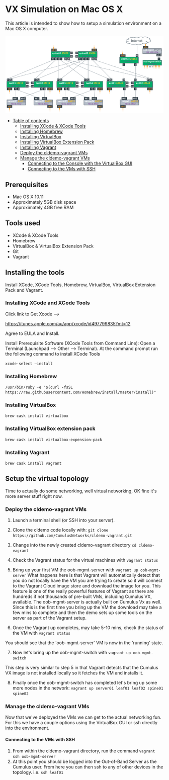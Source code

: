 # VX Simulation on Mac OS X

This article is intended to show how to setup a simulation environment on a Mac OS X computer.

![Reference Topology](../cldemo_topology.png)

- [Table of contents](#)
    - [Installing XCode & XCode Tools](#installing-xcode-and-xcode-tools)
    - [Installing Homebrew](#installing-homebrew)
	- [Installing VirtualBox](#installing-virtualbox)
	- [Installing VirtualBox Extension Pack](#installing-virtualbox-extension-pack)
	- [Installing Vagrant](#installing-vagrant)
	- [Deploy the cldemo-vagrant VMs](#deploy-the-cldemo-vagrant-vms)
	- [Manage the cldemo-vagrant VMs](#manage-the-cldemo-vagrant-vms)
		- [Connecting to the Console with the VirtualBox GUI](#connecting-to-the-console-with-the-virtualBox-gui)
		- [Connecting to the VMs with SSH](#connecting-to-the-vms-with-ssh)

## Prerequisites

 - Mac OS X 10.11
 - Approximately 5GB disk space
 - Approximately 4GB free RAM

## Tools used

- XCode & XCode Tools
- Homebrew
- VirtualBox & VirtualBox Extension Pack
- Git
- Vagrant

## Installing the tools
Install XCode, XCode Tools, Homebrew, VirtualBox, VirtualBox Extension Pack and Vagrant.

### Installing XCode and XCode Tools

Click link to Get Xcode —>

https://itunes.apple.com/au/app/xcode/id497799835?mt=12

Agree to EULA and Install.

Install Prerequisite Software (XCode Tools from Command Line): Open a Terminal (Launchpad —> Other —> Terminal). At the command prompt run the following command to install XCode Tools

```
xcode-select —install
```

### Installing Homebrew

```
/usr/bin/ruby -e "$(curl -fsSL https://raw.githubusercontent.com/Homebrew/install/master/install)"
```

### Installing VirtualBox

```
brew cask install virtualbox
```

### Installing VirtualBox extension pack

```
brew cask install virtualbox-expension-pack
```

### Installing Vagrant

```
brew cask install vagrant
```

## Setup the virtual topology
Time to actually do some networking, well virtual networking, OK fine it's more server stuff right now.

### Deploy the cldemo-vagrant VMs
 1. Launch a terminal shell (or SSH into your server).
 2. Clone the cldemo code locally with: `git clone https://github.com/CumulusNetworks/cldemo-vagrant.git`
 3. Change into the newly created cldemo-vagrant directory `cd cldemo-vagrant`
 4. Check the Vagrant status for the virtual machines with `vagrant status`
 5. Bring up your first VM the oob-mgmt-server with `vagrant up oob-mgmt-server`
What happens here is that Vagrant will automatically detect that you do not locally have the VM you are trying to create so it will connect to the Vagrant Cloud image store and download the image for you. This feature is one of the really powerful features of Vagrant as there are hundreds if not thousands of pre-built VMs, including Cumulus VX, available.  The oob-mgmt-server is actually built on Cumulus Vx as well.
Since this is the first time you bring up the VM the download may take a few mins to complete and then the demo sets up some tools on the server as part of the Vagrant setup.

 6. Once the Vagrant up completes, may take 5-10 mins, check the status of the VM with `vagrant status`

You should see that the 'oob-mgmt-server' VM is now in the 'running' state.

 7. Now let's bring up the oob-mgmt-switch with `vagrant up oob-mgmt-switch`

This step is very similar to step 5 in that Vagrant detects that the Cumulus VX image is not installed locally so it fetches the VM and installs it.

 8. Finally once the oob-mgmt-switch has completed let's bring up some more nodes in the network: `vagrant up server01 leaf01 leaf02 spine01 spine02`

### Manage the cldemo-vagrant VMs

Now that we've deployed the VMs we can get to the actual networking fun.  For this we have a couple options using the VirtualBox GUI or ssh directly into the environment.

#### Connecting to the VMs with SSH

 1. From within the cldemo-vagrant directory, run the command `vagrant ssh oob-mgmt-server`
 2. At this point you should be logged into the Out-of-Band Server as the Cumulus user. From here you can then ssh to any of other devices in the topology.
   i.e. `ssh leaf01`



